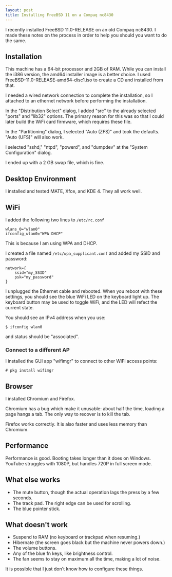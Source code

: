 ```yaml
---
layout: post
title: Installing FreeBSD 11 on a Compaq nc8430
---
```


I recently installed FreeBSD 11.0-RELEASE on an old Compaq nc8430.
I made these notes on the process in order to help you should you want to do the same.

## Installation

This machine has a 64-bit processor and 2GB of RAM.
While you can install the i386 version, the amd64 installer image is a better choice.
I used FreeBSD-11.0-RELEASE-amd64-disc1.iso to create a CD and installed from that.

I needed a wired network connection to complete the installation, so I attached to an ethernet network before performing the installation.

In the "Distribution Select" dialog, I added "src" to the already selected "ports" and "lib32" options.
The primary reason for this was so that I could later build the WiFi card firmware, which requires these file.

In the "Partitioning" dialog, I selected "Auto (ZFS)" and took the defaults.
"Auto (UFS)" will also work.

I selected "sshd," "ntpd", "powerd", and "dumpdev" at the "System Configuration" dialog.

I ended up with a 2 GB swap file, which is fine.

## Desktop Environment

I installed and tested MATE, Xfce, and KDE 4.
They all work well.

## WiFi

I added the following two lines to `/etc/rc.conf`

    wlans_0="wlan0"
    ifconfig_wlan0="WPA DHCP"

This is because I am using WPA and DHCP.

I created a file named `/etc/wpa_supplicant.conf` and added my SSID and password:

    network={
        ssid="my_SSID"
        psk="my_password"
    }

I unplugged the Ethernet cable and rebooted.
When you reboot with these settings, you should see the blue WiFi LED on the keyboard light up.
The keyboard button may be used to toggle WiFi, and the LED will refect the current state.

You should see an IPv4 address when you use:

    $ ifconfig wlan0

and status should be "associated".

### Connect to a different AP

I installed the GUI app "wifimgr" to connect to other WiFi access points:

    # pkg install wifimgr

## Browser

I installed Chromium and Firefox.

Chromium has a bug which make it unusable: about half the time, loading a page hangs a tab.
The only way to recover is to kill the tab.

Firefox works correctly.
It is also faster and uses less memory than Chromium.

## Performance

Performance is good.
Booting takes longer than it does on Windows.
YouTube struggles with 1080P, but handles 720P in full screen mode.

## What else works

* The mute button, though the actual operation lags the press by a few seconds.
* The track pad.
The right edge can be used for scrolling.
* The blue pointer stick.

## What doesn't work

* Suspend to RAM (no keyboard or trackpad when resuming.)
* Hibernate (the screen goes black but the machine never powers down.)
* The volume buttons.
* Any of the blue fn keys, like brightness control.
* The fan seems to stay on maximum all the time, making a lot of noise.

It is possible that I just don't know how to configure these things.
